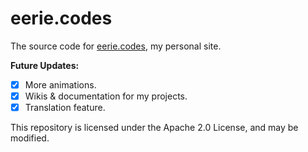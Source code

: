 # eerie.codes
The source code for [eerie.codes](https://eerie.codes), my personal site.

**Future Updates:**
- [x] More animations.
- [x] Wikis & documentation for my projects.
- [x] Translation feature.

This repository is licensed under the Apache 2.0 License, and may be modified.
